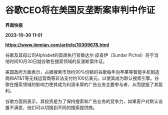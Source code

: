# 谷歌CEO将在美国反垄断案审判中作证
**界面快报**

**2023-10-30 11:01**

**https://www.jiemian.com/article/10309678.html**

谷歌及其母公司Alphabet的首席执行官桑达尔·皮查伊（Sundar Pichai）将于当地时间10月30日就谷歌在搜索领域的反垄断案作证。

美国政府方面表示，占据搜索市场约90%份额的谷歌每年向苹果等智能手机制造商和AT&T等无线运营商等非法支付约100亿美元，以使其成为默认搜索引擎。谷歌在搜索领域的影响力使其成为利润丰厚的广告业务主要参与者，从而提振了其盈利。

谷歌方面则表示，其投资是为了保持搜索和广告业务的竞争力，如果客户对默认设置不满意，他们可以切换到不同的搜索提供商。